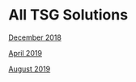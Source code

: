 # All TSG Solutions

[December 2018](https://github.com/akhilnarang/solutions/tree/master/December-2018)

[April 2019](https://github.com/akhilnarang/solutions/tree/master/April-2019)

[August 2019](https://github.com/akhilnarang/solutions/tree/master/RSC-2019)

